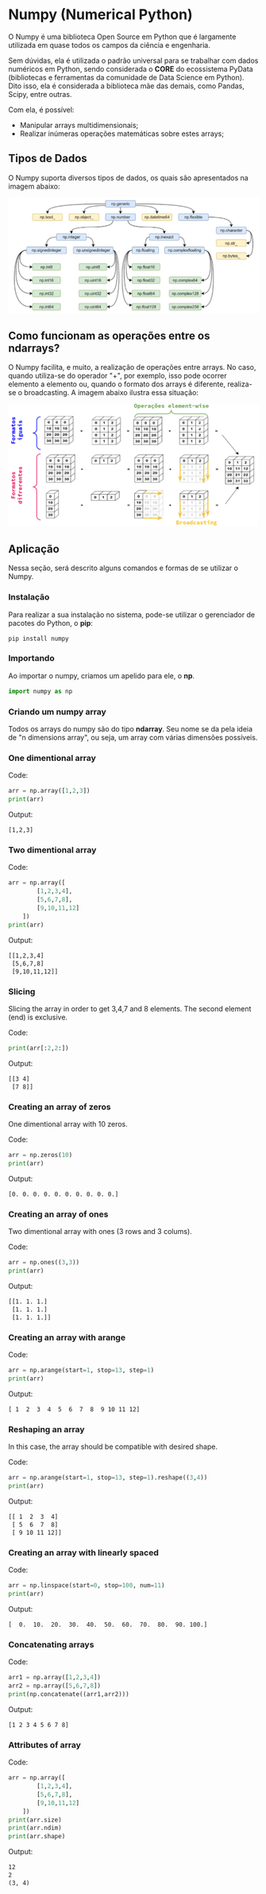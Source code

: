 # **Numpy (Numerical Python)**

O Numpy é uma biblioteca Open Source em Python que é largamente utilizada em quase todos os campos da ciência e engenharia.

Sem dúvidas, ela é utilizada o padrão universal para se trabalhar com dados  numéricos em Python, sendo considerada o **CORE** do ecossistema PyData (bibliotecas e ferramentas da comunidade de Data Science em Python). Dito isso, ela é considerada a biblioteca mãe das demais, como Pandas, Scipy, entre outras.

Com ela, é possível:

* Manipular arrays multidimensionais;
* Realizar inúmeras operações matemáticas sobre estes arrays;

## **Tipos de Dados**

O Numpy suporta diversos tipos de dados, os quais são apresentados na imagem abaixo:

<img src="img/dadosNumpy.png"></img>

## **Como funcionam as operações entre os ndarrays?**

O Numpy facilita, e muito, a realização de operações entre arrays. No caso, quando utiliza-se do operador "+", por exemplo, isso pode ocorrer elemento a elemento ou, quando o formato dos arrays é diferente, realiza-se o broadcasting. A imagem abaixo ilustra essa situação:

<img src="img/operacaoNumpy.png"></img>

## **Aplicação**

Nessa seção, será descrito alguns comandos e formas de se utilizar o Numpy.

### **Instalação**

Para realizar a sua instalação no sistema, pode-se utilizar o gerenciador de pacotes do Python, o **pip**:

```shell
pip install numpy
```

### **Importando**

Ao importar o numpy, criamos um apelido para ele, o **np**.

```python
import numpy as np
```

### **Criando um numpy array**

Todos os arrays do numpy são do tipo **ndarray**. Seu nome se da pela ideia de "n dimensions array", ou seja, um array com várias dimensões possíveis. 

### **One dimentional array**

Code:

```python
arr = np.array([1,2,3])
print(arr)
```

Output:

```console
[1,2,3]
```

### **Two dimentional array**

Code:

```python
arr = np.array([
        [1,2,3,4],
        [5,6,7,8],
        [9,10,11,12]
    ])
print(arr)
```

Output:

```console
[[1,2,3,4]
 [5,6,7,8]
 [9,10,11,12]]
```

### **Slicing**

Slicing the array in order to get 3,4,7 and 8 elements. The second element (end) is exclusive.

Code:

```python
print(arr[:2,2:])
```

Output:

```console
[[3 4]
 [7 8]]
```

### **Creating an array of zeros**

One dimentional array with 10 zeros.

Code:

```python
arr = np.zeros(10)
print(arr)
```

Output:

```console
[0. 0. 0. 0. 0. 0. 0. 0. 0. 0.]
```

### **Creating an array of ones**

Two dimentional array with ones (3 rows and 3 colums).

Code:

```python
arr = np.ones((3,3))
print(arr)
```

Output:

```console
[[1. 1. 1.]
 [1. 1. 1.]
 [1. 1. 1.]]
```

### **Creating an array with arange**

Code:

```python
arr = np.arange(start=1, stop=13, step=1)
print(arr)
```

Output:

```console
[ 1  2  3  4  5  6  7  8  9 10 11 12]
```

### **Reshaping an array**

In this case, the array should be compatible with desired shape.

Code:

```python
arr = np.arange(start=1, stop=13, step=1).reshape((3,4))
print(arr)
```

Output:

```console
[[ 1  2  3  4]
 [ 5  6  7  8]
 [ 9 10 11 12]]
```

### **Creating an array with linearly spaced**

Code:

```python
arr = np.linspace(start=0, stop=100, num=11)
print(arr)
```

Output:

```console
[  0.  10.  20.  30.  40.  50.  60.  70.  80.  90. 100.]
```

### **Concatenating arrays**

Code:

```python
arr1 = np.array([1,2,3,4])
arr2 = np.array([5,6,7,8])
print(np.concatenate((arr1,arr2)))
```

Output:

```console
[1 2 3 4 5 6 7 8]
```

### **Attributes of array**

Code:

```python
arr = np.array([
        [1,2,3,4],
        [5,6,7,8],
        [9,10,11,12]
    ])
print(arr.size)
print(arr.ndim)
print(arr.shape)
```

Output:

```console
12
2
(3, 4)
```